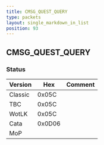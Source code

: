 ```yaml
---
title: CMSG_QUEST_QUERY
type: packets
layout: single_markdown_in_list
position: 93
---
```


## CMSG_QUEST_QUERY

### Status

Version    | Hex        | Comment
---------- | ---------- | ---------- 
Classic    | 0x05C      |
TBC        | 0x05C      |
WotLK      | 0x05C      |
Cata       | 0x0D06     |
MoP        |            |